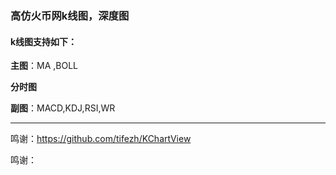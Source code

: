 ### 高仿火币网k线图，深度图

#### k线图支持如下：

**主图**：MA ,BOLL

**分时图**

**副图**：MACD,KDJ,RSI,WR

------



鸣谢：https://github.com/tifezh/KChartView









鸣谢：